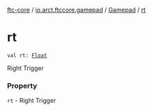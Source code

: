 [ftc-core](../../index.md) / [io.arct.ftccore.gamepad](../index.md) / [Gamepad](index.md) / [rt](./rt.md)

# rt

`val rt: `[`Float`](https://kotlinlang.org/api/latest/jvm/stdlib/kotlin/-float/index.html)

Right Trigger

### Property

`rt` - Right Trigger